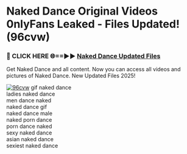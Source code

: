 # Naked Dance Original Videos 0nlyFans Leaked - Files Updated! (96cvw)

<h3>🔴 CLICK HERE 🌐==►► <a href="https://tinyurl.com/yckcrads" rel="nofollow">Naked Dance Updated Files</a></h3>

Get Naked Dance and all content. Now you can access all videos and pictures of Naked Dance. New Updated Files 2025!

[![96cvw](https://i.imgur.com/hpKpOFt.gif)](https://tinyurl.com/yckcrads)
gif naked dance<br>
ladies naked dance<br>
men dance naked<br>
naked dance gif<br>
naked dance male<br>
naked porn dance<br>
porn dance naked<br>
sexy naked dance<br>
asian naked dance<br>
sexiest naked dance